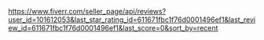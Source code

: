 
https://www.fiverr.com/seller_page/api/reviews?user_id=101612053&last_star_rating_id=611671fbc1f76d0001496ef1&last_review_id=611671fbc1f76d0001496ef1&last_score=0&sort_by=recent